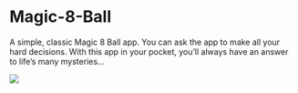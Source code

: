# Magic-8-Ball
A simple, classic Magic 8 Ball app. You can ask the app to make all your hard decisions. With this app in your pocket, you’ll always have an answer to life’s many mysteries...

<IMG src = "http://g.recordit.co/6abjEa90CI.gif">
